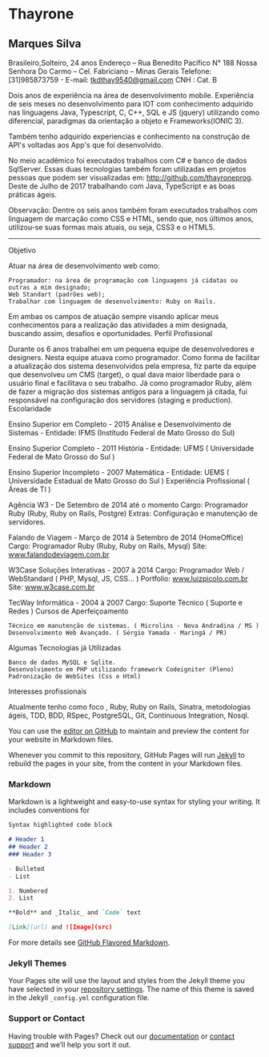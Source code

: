 # Thayrone 
##  Marques Silva

Brasileiro,Solteiro, 24 anos
Endereço – Rua Benedito Pacífico N° 188 
Nossa Senhora Do Carmo – Cel. Fabriciano – Minas Gerais
Telefone: [31]985873759 - E-mail: tkdthay9540@gmail.com
CNH : Cat. B

Dois anos de experiência na área de desenvolvimento mobile. Experiência de seis meses no desenvolvimento para IOT com conhecimento adquirido nas linguagens Java, Typescript, C, C++, SQL e JS (jquery) utilizando como diferencial, paradigmas da orientação a objeto e Frameworks(IONIC 3).

Também tenho adquirido experiencias e conhecimento na construção de API's voltadas aos App's que foi desenvolvido.

No meio acadêmico foi executados trabalhos com C# e banco de dados SqlServer. Essas duas tecnologias também foram utilizadas em projetos pessoas que podem ser visualizadas em: http://github.com/thayroneprog.
Deste de Julho de 2017 trabalhando com Java, TypeScript e as boas práticas ágeis.

Observação:
Dentre os seis anos também foram executados trabalhos com linguagem de marcação como CSS e HTML, sendo que, nos últimos anos, utilizou-se suas formas mais atuais, ou seja, CSS3 e o HTML5.

-------------------------------------------------------------------------------------

Objetivo

Atuar na área de desenvolvimento web como:

    Programador: na área de programação com linguagens já cidatas ou outras a mim designado;
    Web Standart (padrões web);
    Trabalhar com linguagem de desenvolvimento: Ruby on Rails.

Em ambas os campos de atuação sempre visando aplicar meus conhecimentos para a realização das atividades a mim designada, buscando assim, desafíos e oportunidades.
Perfil Profissional



Durante os 6 anos trabalhei em um pequena equipe de desenvolvedores e designers. Nesta equipe atuava como programador. Como forma de facilitar a atualização dos sistema desenvolvidos pela empresa, fiz parte da equipe que desenvolveu um CMS (target), o qual dava maior liberdade para o usuário final e facilitava o seu trabalho. Já como programador Ruby, além de fazer a migração dos sistemas antigos para a linguagem já citada, fui responsável na configuração dos servidores (staging e production).
Escolaridade

Ensino Superior em Completo - 2015
Análise e Desenvolvimento de Sistemas - Entidade: IFMS (Institudo Federal de Mato Grosso do Sul)

Ensino Superior Completo - 2011
História - Entidade: UFMS ( Universidade Federal de Mato Grosso do Sul )

Ensino Superior Incompleto - 2007
Matemática - Entidade: UEMS ( Universidade Estadual de Mato Grosso do Sul )
Experiência Profissional ( Áreas de TI )

Agência W3 - De Setembro de 2014 até o momento
Cargo: Programador Ruby (Ruby, Ruby on Rails, Postgre) Extras: Configuração e manutenção de servidores.

Falando de Viagem - Março de 2014 à Setembro de 2014 (HomeOffice)
Cargo: Programador Ruby (Ruby, Ruby on Rails, Mysql)
Site: www.falandodeviagem.com.br

W3Case Soluções Interativas - 2007 à 2014
Cargo: Programador Web / WebStandard ( PHP, Mysql, JS, CSS... )
Portfolio: www.luizpicolo.com.br
Site: www.w3case.com.br

TecWay Informática - 2004 à 2007
Cargo: Suporte Técnico ( Suporte e Redes )
Cursos de Aperfeiçoamento

    Técnico em manutenção de sistemas. ( Microlins - Nova Andradina / MS )
    Desenvolvimento Web Avançado. ( Sérgio Yamada - Maringá / PR)

Algumas Tecnologias já Utilizadas

    Banco de dados MySQL e Sqlite.
    Desenvolvimento em PHP utilizando framework Codeigniter (Pleno)
    Padronização de WebSites (Css e Html)

Interesses profissionais

Atualmente tenho como foco , Ruby, Ruby on Rails, Sinatra, metodologias ágeis, TDD, BDD, RSpec, PostgreSQL, Git, Continuous Integration, Nosql.

You can use the [editor on GitHub](https://github.com/thayroneprog/Curriculo/edit/master/README.md) to maintain and preview the content for your website in Markdown files.

Whenever you commit to this repository, GitHub Pages will run [Jekyll](https://jekyllrb.com/) to rebuild the pages in your site, from the content in your Markdown files.

### Markdown

Markdown is a lightweight and easy-to-use syntax for styling your writing. It includes conventions for

```markdown
Syntax highlighted code block

# Header 1
## Header 2
### Header 3

- Bulleted
- List

1. Numbered
2. List

**Bold** and _Italic_ and `Code` text

[Link](url) and ![Image](src)
```

For more details see [GitHub Flavored Markdown](https://guides.github.com/features/mastering-markdown/).

### Jekyll Themes

Your Pages site will use the layout and styles from the Jekyll theme you have selected in your [repository settings](https://github.com/thayroneprog/Curriculo/settings). The name of this theme is saved in the Jekyll `_config.yml` configuration file.

### Support or Contact

Having trouble with Pages? Check out our [documentation](https://help.github.com/categories/github-pages-basics/) or [contact support](https://github.com/contact) and we’ll help you sort it out.
